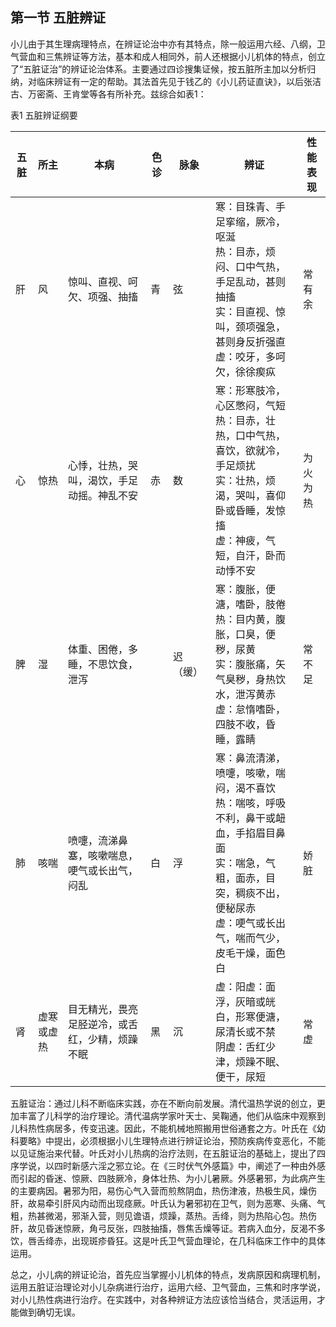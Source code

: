 ## 第一节 五脏辨证

小儿由于其生理病理特点，在辨证论治中亦有其特点，除一般运用六经、八纲，卫气营血和三焦辨证等方法，基本和成人相同外，前人还根据小儿机体的特点，创立了“五脏证治”的辨证论治体系。主要通过四诊搜集证候，按五脏所主加以分析归纳，对临床辨证有一定的帮助。其法首先见于钱乙的《小儿药证直诀》，以后张洁古、万密斋、王肯堂等各有所补充。兹综合如表1：

表1 五脏辨证纲要

| 五脏 | 所主       | 本病                                           | 色诊 | 脉象     | 辨证                                                         | 性能表现 |
| ---- | ---------- | ---------------------------------------------- | ---- | -------- | ------------------------------------------------------------ | -------- |
| 肝   | 风         | 惊叫、直视、呵欠、项强、抽搐                   | 青   | 弦       | 寒：目珠青、手足挛缩，厥冷，呕涎<br />热：目赤，烦闷、口中气热，手足乱动，甚则抽搐<br />实：目直视、惊叫，颈项强急，甚则身反折强直<br />虚：咬牙，多呵欠，徐徐瘈疭 | 常有余   |
| 心   | 惊热       | 心悸，壮热，哭叫，渴饮，手足动摇。神乱不安     | 赤   | 数       | 寒：形寒肢冷，心区憋闷，气短<br />热：目赤，壮热，口中气热，喜饮，欲就冷，手足烦扰<br />实：壮热，烦渴，哭叫，喜仰卧或昏睡，发惊搐<br />虚：神疲，气短，自汗，卧而动悸不安 | 为火为热 |
| 脾   | 湿         | 体重、困倦，多睡，不思饮食，泄泻               |      | 迟（缓） | 寒：腹胀，便溏，嗜卧，肢倦<br />热：目内黄，腹胀，口臭，便秽，尿黄<br />实：腹胀痛，矢气臭秽，身热饮水，泄泻黄赤<br />虚：怠惰嗜卧，四肢不收，昏睡，露睛 | 常不足   |
| 肺   | 咳喘       | 喷嚏，流涕鼻塞，咳嗽喘息，哽气或长出气，闷乱   | 白   | 浮       | 寒：鼻流清涕，喷嚏，咳嗽，喘闷，渴不喜饮<br />热：喘咳，呼吸不利，鼻干或衄血，手掐眉目鼻面<br />实：喘急，气粗，面赤，目突，稠痰不出，便秘尿赤<br />虚：哽气或长出气，喘而气少，皮毛干燥，面色白 | 娇脏     |
| 肾   | 虚寒或虚热 | 目无精光，畏亮足胫逆冷，或舌红，少精，烦躁不眠 | 黑   | 沉       | 虚：阳虚：面浮，灰暗或㿠白，形寒便溏，尿清长或不禁<br />阴虚：舌红少津，烦躁不眠、便干，尿短 | 常虚     |

五脏证治：通过儿科不断临床实践，亦在不断向前发展。清代温热学说的创立，更加丰富了儿科学的治疗理论。清代温病学家叶天士、吴鞠通，他们从临床中观察到儿科热性病居多，传变迅速。因此，不能机械地照搬用世俗通套之方。叶氏在《幼科要略》中提出，必须根据小儿生理特点进行辨证论治，预防疾病传变恶化，不能以见证施治来代替。叶氏对小儿热病的治疗法则，在五脏证治的基础上，提出了四序学说，以四时新感六淫之邪立论。在《三时伏气外感篇》中，阐述了一种由外感而引起的昏迷、惊厥、四肢厥冷，身体壮热、为小儿暑厥。外感暑邪，为此病产生的主要病因。暑邪为阳，易伤心气入营而煎熬阴血，热伤津液，热极生风，燥伤肝，故易牵引肝风内动而出现痉厥。叶氏认为暑邪初在卫气，则为恶寒、头痛、气粗，热甚微渴，邪渐入营，则见谵语，烦躁，蒸热。舌绛，则为热陷心包。热伤肝，故见昏迷惊厥，角弓反张，四肢抽搐，唇焦舌燥等证。若病入血分，反渴不多饮，唇舌绛赤，出现斑疹昏狂。这是叶氏卫气营血理论，在几科临床工作中的具体运用。

总之，小儿病的辨证论治，首先应当掌握小儿机体的特点，发病原因和病理机制，运用五脏证治理论对小儿杂病进行治疗，运用六经、卫气营血，三焦和时序学说，对小儿热性病进行治疗。在实践中，对各种辨证方法应该恰当结合，灵活运用，才能做到确切无误。
